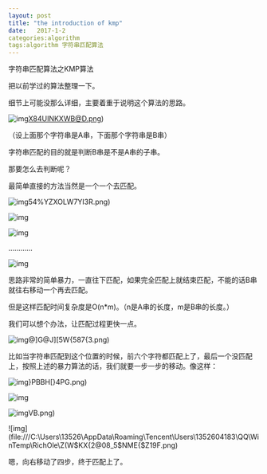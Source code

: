 ```yaml
---
layout: post
title: "the introduction of kmp"
date:   2017-1-2
categories:algorithm 
tags:algorithm 字符串匹配算法
---
```




字符串匹配算法之KMP算法

把以前学过的算法整理一下。

细节上可能没那么详细，主要着重于说明这个算法的思路。

![img](file:///C:\Users\13526\AppData\Roaming\Tencent\Users\1352604183\QQ\WinTemp\RichOle\BEFD3%LA%Y)X84UINKXWB@D.png)

（设上面那个字符串是A串，下面那个字符串是B串）

字符串匹配的目的就是判断B串是不是A串的子串。

那要怎么去判断呢？

最简单直接的方法当然是一个一个去匹配。

![img](file:///C:\Users\13526\AppData\Roaming\Tencent\Users\1352604183\QQ\WinTemp\RichOle\7M$1FX{R)54%YZXOLW7YI3R.png)

![img](file:///C:\Users\13526\AppData\Roaming\Tencent\Users\1352604183\QQ\WinTemp\RichOle\@Y$V~}U]{HCBW2@MHWXUZH5.png)



![img](file:///C:\Users\13526\AppData\Roaming\Tencent\Users\1352604183\QQ\WinTemp\RichOle\BZ35`5H[C9@YA{W1KR@ZSX6.png)

…………

![img](file:///C:\Users\13526\AppData\Roaming\Tencent\Users\1352604183\QQ\WinTemp\RichOle\0PEYUBY5]PTN9RA0PUVRIQM.png)

思路非常的简单暴力，一直往下匹配，如果完全匹配上就结束匹配，不能的话B串就往右移动一个再去匹配。

但是这样匹配时间复杂度是O(n*m)。（n是A串的长度，m是B串的长度。）

我们可以想个办法，让匹配过程更快一点。

![img](file:///C:\Users\13526\AppData\Roaming\Tencent\Users\1352604183\QQ\WinTemp\RichOle\TJDG`PP)@]G@J][5W{587{3.png)

比如当字符串匹配到这个位置的时候，前六个字符都匹配上了，最后一个没匹配上，按照上述的暴力算法的话，我们就要一步一步的移动。像这样：

![img](file:///C:\Users\13526\AppData\Roaming\Tencent\Users\1352604183\QQ\WinTemp\RichOle\NYN6$7VLBLZ7)}PBBH[}4PG.png)

![img](file:///C:\Users\13526\AppData\Roaming\Tencent\Users\1352604183\QQ\WinTemp\RichOle\1QU[VP_`451Y2~8[PP9UOX5.png)

![img](file:///C:\Users\13526\AppData\Roaming\Tencent\Users\1352604183\QQ\WinTemp\RichOle\P~5]2@G}SG@D4TBTH5C1)VB.png)

![img](file:///C:\Users\13526\AppData\Roaming\Tencent\Users\1352604183\QQ\WinTemp\RichOle\Z(W$KX{2@08_5$NME{$Z19F.png)

嗯，向右移动了四步，终于匹配上了。









